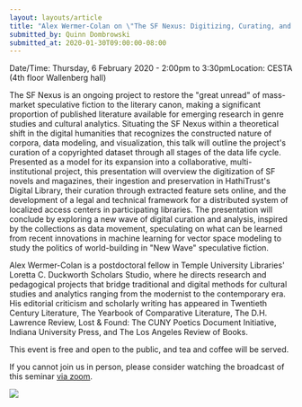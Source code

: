 ```yaml
---
layout: layouts/article
title: "Alex Wermer-Colan on \"The SF Nexus: Digitizing, Curating, and Modeling Mass-Market Speculative Fiction\""
submitted_by: Quinn Dombrowski
submitted_at: 2020-01-30T09:00:00-08:00
---
```



Date/Time: Thursday, 6 February 2020 - 2:00pm to 3:30pmLocation: CESTA (4th floor Wallenberg hall) 

The SF Nexus is an ongoing project to restore the "great unread" of mass-market speculative fiction to the literary canon, making a significant proportion of published literature available for emerging research in genre studies and cultural analytics. Situating the SF Nexus within a theoretical shift in the digital humanities that recognizes the constructed nature of corpora, data modeling, and visualization, this talk will outline the project's curation of a copyrighted dataset through all stages of the data life cycle. Presented as a model for its expansion into a collaborative, multi-institutional project, this presentation will overview the digitization of SF novels and magazines, their ingestion and preservation in HathiTrust's Digital Library, their curation through extracted feature sets online, and the development of a legal and technical framework for a distributed system of localized access centers in participating libraries. The presentation will conclude by exploring a new wave of digital curation and analysis, inspired by the collections as data movement, speculating on what can be learned from recent innovations in machine learning for vector space modeling to study the politics of world-building in "New Wave" speculative fiction.


Alex Wermer-Colan is a postdoctoral fellow in Temple University Libraries' Loretta C. Duckworth Scholars Studio, where he directs research and pedagogical projects that bridge traditional and digital methods for cultural studies and analytics ranging from the modernist to the contemporary era. His editorial criticism and scholarly writing has appeared in Twentieth Century Literature, The Yearbook of Comparative Literature, The D.H. Lawrence Review, Lost & Found: The CUNY Poetics Document Initiative, Indiana University Press, and The Los Angeles Review of Books.


This event is free and open to the public, and tea and coffee will be served.


If you cannot join us in person, please consider watching the broadcast of this seminar [via zoom](https://stanford.zoom.us/j/137865411).


 

![](https://digitalhumanities.stanford.edu/sites/g/files/sbiybj8071/f/events/7246589462_f76b4a467b_c.jpg) 


